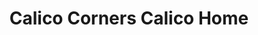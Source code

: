 ---
title: "Calico Corners Calico Home"
url: /short-hills/calico-corners-calico-home/
shop: Textil
---